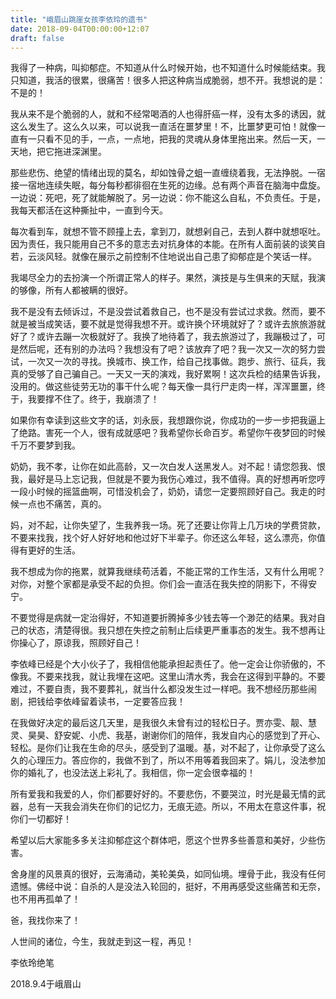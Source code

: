 ```yaml
---
title: "峨眉山跳崖女孩李依玲的遗书"
date: 2018-09-04T00:00:00+12:07
draft: false
---
```


我得了一种病，叫抑郁症。不知道从什么时候开始，也不知道什么时候能结束。我只知道，我活的很累，很痛苦！很多人把这种病当成脆弱，想不开。我想说的是：不是的！

我从来不是个脆弱的人，就和不经常喝酒的人也得肝癌一样，没有太多的诱因，就这么发生了。这么久以来，可以说我一直活在噩梦里！不，比噩梦更可怕！就像一直有一只看不见的手，一点，一点地，把我的灵魂从身体里拖出来。然后一天，一天地，把它拖进深渊里。

那些悲伤、绝望的情绪出现的莫名，却如蚀骨之蛆一直缠绕着我，无法挣脱。一宿接一宿地连续失眠，每分每秒都徘徊在生死的边缘。总有两个声音在脑海中盘旋。一边说：死吧，死了就能解脱了。另一边说：你不能这么自私，不负责任。于是，我每天都活在这种撕扯中，一直到今天。

每次看到车，就想不管不顾撞上去，拿到刀，就想剁自己，去到人群中就想呕吐。因为责任，我只能用自己不多的意志去对抗身体的本能。在所有人面前装的谈笑自若，云淡风轻。就像在展示之前控制不住地说出自己患了抑郁症是个笑话一样。

我竭尽全力的去扮演一个所谓正常人的样子。果然，演技是与生俱来的天赋，我演的够像，所有人都被瞒的很好。

我不是没有去倾诉过，不是没尝试着救自己，也不是没有尝试过求救。然而，要不就是被当成笑话，要不就是觉得我想不开。或许换个环境就好了？或许去旅旅游就好了？或许去蹦一次极就好了。我换了地待着了，我去旅游过了，我蹦极过了，可是然后呢，还有别的办法吗？我想没有了吧？该放弃了吧？我一次又一次的努力尝试，一次又一次的寻找。换城市、换工作，给自己找事做。跑步、旅行、征兵，我真的受够了自己骗自己。一天又一天的演戏，我好累啊！这次兵检的结果告诉我，没用的。做这些徒劳无功的事干什么呢？每天像一具行尸走肉一样，浑浑噩噩，终于，我要撑不住了。终于，我崩溃了！

如果你有幸读到这些文字的话，刘永辰，我想跟你说，你成功的一步一步把我逼上了绝路。害死一个人，很有成就感吧？我希望你长命百岁。希望你午夜梦回的时候千万不要梦到我。

奶奶，我不孝，让你在如此高龄，又一次白发人送黑发人。对不起！请您怨我、恨我，最好是马上忘记我，但就是不要为我伤心难过，我不值得。真的好想再听您哼一段小时候的摇篮曲啊，可惜没机会了，奶奶，请您一定要照顾好自己。我走的时候一点也不痛苦，真的。

妈，对不起，让你失望了，生我养我一场。死了还要让你背上几万块的学费贷款，不要来找我，找个好人好好地和他过好下半辈子。你还这么年轻，这么漂亮，你值得有更好的生活。

我不想成为你的拖累，就算我继续苟活着，不能正常的工作生活，又有什么用呢？对你，对整个家都是承受不起的负担。你们会一直活在我失控的阴影下，不得安宁。

不要觉得是病就一定治得好，不知道要折腾掉多少钱去等一个渺茫的结果。我对自己的状态，清楚得很。我只想在失控之前制止后续更严重事态的发生。我不想再让你操心了，原谅我，照顾好自己！

李依峰已经是个大小伙子了，我相信他能承担起责任了。他一定会让你骄傲的，不像我。不要来找我，就让我埋在这吧。这里山清水秀，我会在这得到平静的。不要难过，不要自责，我不要葬礼，就当什么都没发生过一样吧。我不想经历那些闹剧，把钱给李依峰留着读书，一定要答应我！

在我做好决定的最后这几天里，是我很久未曾有过的轻松日子。贾亦雯、靓、慧灵、昊昊、舒安妮、小虎、我基，谢谢你们的陪伴，我发自内心的感觉到了开心、轻松。是你们让我在生命的尽头，感受到了温暖。基，对不起了，让你承受了这么久的心理压力。答应你的，我做不到了，所以不用等着我回来了。娟儿，没法参加你的婚礼了，也没法送上彩礼了。我相信，你一定会很幸福的！

所有爱我和我爱的人，你们都要好好的。不要悲伤，不要哭泣，时光是最无情的武器，总有一天我会消失在你们的记忆力，无痕无迹。所以，不用太在意这件事，祝你们一切都好！

希望以后大家能多多关注抑郁症这个群体吧，愿这个世界多些善意和美好，少些伤害。

舍身崖的风景真的很好，云海涌动，美轮美奂，如同仙境。埋骨于此，我没有任何遗憾。佛经中说：自杀的人是没法入轮回的，挺好，不用再感受这些痛苦和无奈，也不用再孤单了！

爸，我找你来了！

人世间的诸位，今生，我就走到这一程，再见！

李依玲绝笔

2018.9.4于峨眉山
